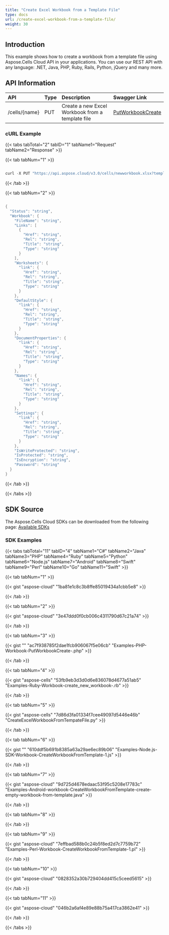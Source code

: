 ```yaml
---
title: "Create Excel Workbook from a Template File"
type: docs
url: /create-excel-workbook-from-a-template-file/
weight: 30
---
```


## **Introduction**
This example shows how to create a workbook from a template file using Aspose.Cells Cloud API in your applications. You can use our REST API with any language: .NET, Java, PHP, Ruby, Rails, Python, jQuery and many more.
## **API Information**

|**API**|**Type**|**Description**|**Swagger Link**|
| :- | :- | :- | :- |
|/cells/{name}|PUT|Create a new Excel Workbook from a template file|[PutWorkbookCreate](https://apireference.aspose.cloud/cells/#/Workbook/PutWorkbookCreate)|
### **cURL Example**
{{< tabs tabTotal="2" tabID="1" tabName1="Request" tabName2="Response" >}}

{{< tab tabNum="1" >}}

```java

curl -X PUT "https://api.aspose.cloud/v3.0/cells/newworkbook.xlsx?templateFile=Calendar.xlsx&dataFile=Sample_Data.xml&isWriteOver=true" -H "accept: application/json" -H "x-aspose-client: Containerize.Swagger"


```

{{< /tab >}}

{{< tab tabNum="2" >}}

```java

{
  "Status": "string",
  "Workbook": {
    "FileName": "string",
    "Links": [
      {
        "Href": "string",
        "Rel": "string",
        "Title": "string",
        "Type": "string"
      }
    ],
    "Worksheets": {
      "link": {
        "Href": "string",
        "Rel": "string",
        "Title": "string",
        "Type": "string"
      }
    },
    "DefaultStyle": {
      "link": {
        "Href": "string",
        "Rel": "string",
        "Title": "string",
        "Type": "string"
      }
    },
    "DocumentProperties": {
      "link": {
        "Href": "string",
        "Rel": "string",
        "Title": "string",
        "Type": "string"
      }
    },
    "Names": {
      "link": {
        "Href": "string",
        "Rel": "string",
        "Title": "string",
        "Type": "string"
      }
    },
    "Settings": {
      "link": {
        "Href": "string",
        "Rel": "string",
        "Title": "string",
        "Type": "string"
      }
    },
    "IsWriteProtected": "string",
    "IsProtected": "string",
    "IsEncryption": "string",
    "Password": "string"
  }
}

```

{{< /tab >}}

{{< /tabs >}}
## **SDK Source**
The Aspose.Cells Cloud SDKs can be downloaded from the following page: [Available SDKs](/cells/available-sdks/)
### **SDK Examples**
{{< tabs tabTotal="11" tabID="4" tabName1="C#" tabName2="Java" tabName3="PHP" tabName4="Ruby" tabName5="Python" tabName6="Node.js" tabName7="Android" tabName8="Swift" tabName9="Perl" tabName10="Go" tabName11="Swift" >}}

{{< tab tabNum="1" >}}

{{< gist "aspose-cloud" "1ba81e1c8c3b8ffe85019434a1cbb5e8" >}}

{{< /tab >}}

{{< tab tabNum="2" >}}

{{< gist "aspose-cloud" "3e47ddd0f0cb006c4311790d67c21a74" >}}

{{< /tab >}}

{{< tab tabNum="3" >}}

{{< gist "" "ac7f938785f2dae1fcb906067f5e06cb" "Examples-PHP-Workbook-PutWorkbookCreate-.php" >}}

{{< /tab >}}

{{< tab tabNum="4" >}}

{{< gist "aspose-cells" "53fb9eb3d3d0d6e836078d4677a51ab5" "Examples-Ruby-Workbook-create_new_workbook-.rb" >}}

{{< /tab >}}

{{< tab tabNum="5" >}}

{{< gist "aspose-cells" "7d86d3fa01334f7cee49097d5446e46b" "CreateExcelWorkbookFromTempateFile.py" >}}

{{< /tab >}}

{{< tab tabNum="6" >}}

{{< gist "" "610ddf5b691b8385a63a29ae6ec89b06" "Examples-Node.js-SDK-Workbook-CreateWorkbookFromTemplate-1.js" >}}

{{< /tab >}}

{{< tab tabNum="7" >}}

{{< gist "aspose-cloud" "9d725d4678edaac53f95c5208e17783c" "Examples-Android-workbook-CreateWorkbookFromTemplate-create-empty-workbook-from-template.java" >}}

{{< /tab >}}

{{< tab tabNum="8" >}}

{{< /tab >}}

{{< tab tabNum="9" >}}

{{< gist "aspose-cloud" "7effbad588b0c24b5f8ed2d7c7759b72" "Examples-Perl-Workbook-CreateWorkbookFromTemplate-1.pl" >}}

{{< /tab >}}

{{< tab tabNum="10" >}}

{{< gist "aspose-cloud" "0828352a30b729404dd415c5ceed5615" >}}

{{< /tab >}}

{{< tab tabNum="11" >}}

{{< gist "aspose-cloud" "046b2a6af4e89e88b75a417ca3862e41" >}}

{{< /tab >}}

{{< /tabs >}}
